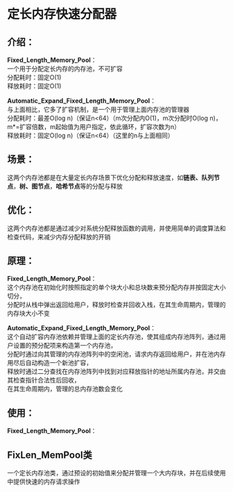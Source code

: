 # 定长内存快速分配器  
  
## 介绍：  
**Fixed_Length_Memory_Pool**：  
一个用于分配定长内存的内存池，不可扩容  
分配耗时：固定O(1)  
释放耗时：固定O(1)  
  
**Automatic_Expand_Fixed_Length_Memory_Pool**：  
与上面相比，它多了扩容机制，是一个用于管理上面内存池的管理器  
分配耗时：最差O(log n)（保证n<64）（m次分配内O(1)，m次分配时O(log n)，m\*=扩容倍数，m起始值为用户指定，依此循环，扩容次数为n）  
释放耗时：固定O(log n)（保证n<64）（这里的n与上面相同）  
  
## 场景：  
这两个内存池都是在大量定长内存场景下优化分配和释放速度，如**链表、队列节点**，**树、图节点**，**哈希节点**等的分配与释放  
  
## 优化：  
这两个内存池都是通过减少对系统分配释放函数的调用，并使用简单的调度算法和检查代码，来减少内存分配释放的开销  
  
## 原理：  
**Fixed_Length_Memory_Pool**：  
这个内存池在初始化时按照指定的单个块大小和总块数来预分配内存并按固定大小切分，  
分配时从栈中弹出返回给用户，释放时检查并回收入栈，在其生命周期内，管理的内存块大小不变  
  
**Automatic_Expand_Fixed_Length_Memory_Pool**：  
这个自动扩容内存池依赖并管理上面的定长内存池，使其组成内存池阵列，通过用户设置的预分配项来构造第一个内存池，  
分配时通过向其管理的内存池阵列中的空闲池，请求内存返回给用户，并在池内存用尽后自动构造一个新池扩容，  
释放时通过二分查找在内存池阵列中找到对应释放指针的地址所属内存池，并交由其检查指针合法性后回收，  
在其生命周期内，管理的总内存池数会变化  

## 使用：  
**Fixed_Length_Memory_Pool**：  
## FixLen_MemPool类  
一个定长内存池类，通过预设的初始值来分配并管理一个大内存块，并在后续使用中提供快速的内存请求操作  
